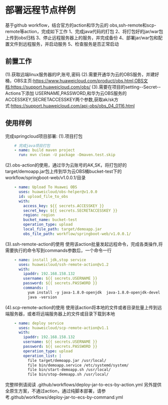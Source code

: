 # 部署远程节点样例

基于github workflow，结合官方的action和华为云的 obs,ssh-remote和scp-remote等action，完成如下工作
1、完成java代码的打包
2、将打包好的jar/war包上传到obs归档
3、停止远程服务器上的服务，并完成备份
4、部署jar/war包和配置文件到远程服务，并启动服务
5、检查服务是否正常启动

## **前置工作**
(1).获取远端linux服务器的IP,账号,密码
(2).需要开通华为云的OBS服务，并建好桶，OBS主页:https://www.huaweicloud.com/product/obs.html,OBS文档:https://support.huaweicloud.com/obs/
(3).需要在项目的setting--Secret--Actions下添加 USERNAME,PASSWORD,和华为云OBS服务的ACCESSKEY,SECRETACCESSKEY两个参数,获取ak/sk方式:https://support.huaweicloud.com/api-obs/obs_04_0116.html

## **使用样例**
完成springcloud项目部署:
(1).项目打包
```yaml
    # 完成java项目打包
    - name: build maven project
      run: mvn clean -U package -Dmaven.test.skip
```

(2).obs-action的使用，通过华为云账号的AK,SK，将打包好的target/demoapp.jar包上传到华为云OBS桶bucket-test下的workflow/springboot-web/v1.0.0.1/目录
```yaml
    - name: Upload To Huawei OBS
      uses: huaweicloud/obs-helper@v1.0.0
      id: upload_file_to_obs
      with:
        access_key: ${{ secrets.ACCESSKEY }}
        secret_key: ${{ secrets.SECRETACCESSKEY }}
        region: region
        bucket_name: bucket-test
        operation_type: upload
        local_file_path: target/demoapp.jar
        obs_file_path: workflow/springboot-web/v1.0.0.1/
```
(3).ssh-remote-action的使用
使用该action批量发起远程命令，完成各类操作,将需要执行的命令写到commands参数后，一个命令一行
```yaml
    - name: install jdk,stop service
      uses: huaweicloud/ssh-remote-action@v1.2
      with:
        ipaddr: 192.168.158.132
        username: ${{ secrets.USERNAME }}
        password: ${{ secrets.PASSWORD }}
        commands: |
          yum install -y java-1.8.0-openjdk  java-1.8.0-openjdk-devel
          java -version
```

(4).scp-remote-action的使用
使用该action将本地的文件或者目录批量上传到远端服务器，或者将远端服务器上的文件或目录下载到本地
```yaml
    - name: deploy service
      uses: huaweicloud/scp-remote-action@v1.1
      with:
        ipaddr: 192.168.158.132
        username: ${{ secrets.USERNAME }}
        password: ${{ secrets.PASSWORD }}
        operation_type: upload
        operation_list: |
          file target/demoapp.jar /usr/local/
          file bin/demoapp.service /etc/systemd/system/
          file bin/start-demoapp.sh /usr/local/
          file bin/stop-demoapp.sh /usr/local/
```
完整样例请阅读 .github/workflows/deploy-jar-to-ecs-by-action.yml
另外提供全原生方案，不通过action，通过纯脚本部署，请参考.github/workflows/deploy-jar-to-ecs-by-command.yml